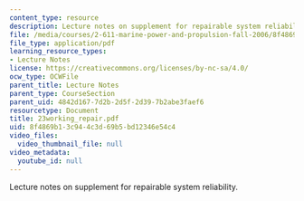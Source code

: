 ```yaml
---
content_type: resource
description: Lecture notes on supplement for repairable system reliability.
file: /media/courses/2-611-marine-power-and-propulsion-fall-2006/8f4869b13c944c3d69b5bd12346e54c4_23working_repair.pdf
file_type: application/pdf
learning_resource_types:
- Lecture Notes
license: https://creativecommons.org/licenses/by-nc-sa/4.0/
ocw_type: OCWFile
parent_title: Lecture Notes
parent_type: CourseSection
parent_uid: 4842d167-7d2b-2d5f-2d39-7b2abe3faef6
resourcetype: Document
title: 23working_repair.pdf
uid: 8f4869b1-3c94-4c3d-69b5-bd12346e54c4
video_files:
  video_thumbnail_file: null
video_metadata:
  youtube_id: null
---
```

Lecture notes on supplement for repairable system reliability.